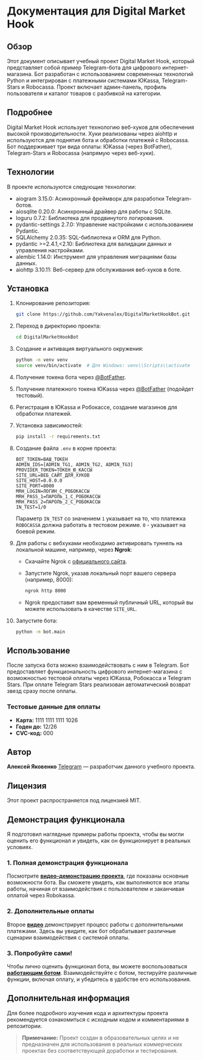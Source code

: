 # Документация для Digital Market Hook

## Обзор

Этот документ описывает учебный проект Digital Market Hook, который представляет собой пример Telegram-бота для цифрового интернет-магазина. Бот разработан с использованием современных технологий Python и интегрирован с платежными системами ЮKassa, Telegram-Stars и Robocassa. Проект включает админ-панель, профиль пользователя и каталог товаров с разбивкой на категории.

## Подробнее

Digital Market Hook использует технологию веб-хуков для обеспечения высокой производительности. Хуки реализованы через aiohttp и используются для поднятия бота и обработки платежей с Robocassa. Бот поддерживает три вида оплаты: ЮKassa (через BotFather), Telegram-Stars и Robocassa (напрямую через веб-хуки).

## Технологии

В проекте используются следующие технологии:

- aiogram 3.15.0: Асинхронный фреймворк для разработки Telegram-ботов.
- aiosqlite 0.20.0: Асинхронный драйвер для работы с SQLite.
- loguru 0.7.2: Библиотека для продвинутого логирования.
- pydantic-settings 2.7.0: Управление настройками с использованием Pydantic.
- SQLAlchemy 2.0.35: SQL-библиотека и ORM для Python.
- pydantic >=2.4.1,<2.10: Библиотека для валидации данных и управления настройками.
- alembic 1.14.0: Инструмент для управления миграциями базы данных.
- aiohttp 3.10.11: Веб-сервер для обслуживания веб-хуков в боте.

## Установка

1.  Клонирование репозитория:

    ```bash
    git clone https://github.com/Yakvenalex/DigitalMarketHookBot.git
    ```
2.  Переход в директорию проекта:

    ```bash
    cd DigitalMarketHookBot
    ```
3.  Создание и активация виртуального окружения:

    ```bash
    python -m venv venv
    source venv/bin/activate  # Для Windows: venv\\Scripts\\activate
    ```
4.  Получение токена бота через [@BotFather](https://t.me/BotFather).
5.  Получение платежного токена ЮKassa через [@BotFather](https://t.me/BotFather) (подойдет тестовый).
6.  Регистрация в ЮKassa и Робокассе, создание магазинов для обработки платежей.
7.  Установка зависимостей:

    ```bash
    pip install -r requirements.txt
    ```
8.  Создание файла `.env` в корне проекта:

    ```
    BOT_TOKEN=ВАШ_ТОКЕН
    ADMIN_IDS=[ADMIN_TG1, ADMIN_TG2, ADMIN_TG3]
    PROVIDER_TOKEN=ТОКЕН_Ю_КАССЫ
    SITE_URL=ВЕБ_САЙТ_ДЛЯ_ХУКОВ
    SITE_HOST=0.0.0.0
    SITE_PORT=8000
    MRH_LOGIN=ЛОГИН_С_РОБОКАССЫ
    MRH_PASS_1=ПАРОЛЬ_1_С_РОБОКАССЫ
    MRH_PASS_2=ПАРОЛЬ_2_С_РОБОКАССЫ
    IN_TEST=1/0
    ```

    Параметр `IN_TEST` со значением `1` указывает на то, что платежка `ROBOCASSA` должна работать в тестовом режиме. `0` - указывает на боевой режим.
9.  Для работы с вебхуками необходимо активировать туннель на локальной машине, например, через **Ngrok**:
    *   Скачайте Ngrok с [официального сайта](https://ngrok.com/download).
    *   Запустите Ngrok, указав локальный порт вашего сервера (например, 8000):

        ```bash
        ngrok http 8000
        ```
    *   Ngrok предоставит вам временный публичный URL, который вы можете использовать в качестве `SITE_URL`.
10. Запустите бота:

    ```bash
    python -m bot.main
    ```

## Использование

После запуска бота можно взаимодействовать с ним в Telegram. Бот предоставляет функциональность цифрового интернет-магазина с возможностью тестовой оплаты через ЮKassa, Робокасса и Telegram Stars. При оплате Telegram Stars реализован автоматический возврат звезд сразу после оплаты.

### Тестовые данные для оплаты

- **Карта:** 1111 1111 1111 1026
- **Годен до:** 12/26
- **CVC-код:** 000

## Автор

**Алексей Яковенко** [Telegram](https://t.me/yakvenalexx) — разработчик данного учебного проекта.

## Лицензия

Этот проект распространяется под лицензией MIT.

## Демонстрация функционала

Я подготовил наглядные примеры работы проекта, чтобы вы могли оценить его функционал и увидеть, как он функционирует в реальных условиях.

### 1. Полная демонстрация функционала

Посмотрите **[видео-демонстрацию проекта](https://rutube.ru/video/f57c1617bd03368611ee8aeb44ccb2e5/)**, где показаны основные возможности бота. Вы сможете увидеть, как выполняются все этапы работы, начиная от взаимодействия с пользователем и заканчивая оплатой через Robokassa.

### 2. Дополнительные оплаты

Второе **[видео](https://rutube.ru/video/bbf601d7f0dab962ba24cb57df706640/)** демонстрирует процесс работы с дополнительными платежами. Здесь вы увидите, как бот обрабатывает различные сценарии взаимодействия с системой оплаты.

### 3. Попробуйте сами!

Чтобы лично оценить функционал бота, вы можете воспользоваться **[работающим ботом](https://t.me/DigitalMarketAiogramHookBot)**. Взаимодействуйте с ботом, тестируйте различные функции, включая оплату, и убедитесь в удобстве его использования.

## Дополнительная информация

Для более подробного изучения кода и архитектуры проекта рекомендуется ознакомиться с исходным кодом и комментариями в репозитории.

> **Примечание:** Проект создан в образовательных целях и не предназначен для использования в реальных коммерческих проектах без соответствующей доработки и тестирования.
